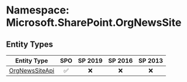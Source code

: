 # Namespace: Microsoft.SharePoint.OrgNewsSite

## Entity Types

Entity Type | SPO | SP 2019 | SP 2016 | SP 2013
----------|:---:|:-------:|:-------:|:-------:
[OrgNewsSiteApi](./EntityTypes/OrgNewsSiteApi.md) | ✅ | ❌ | ❌ | ❌
